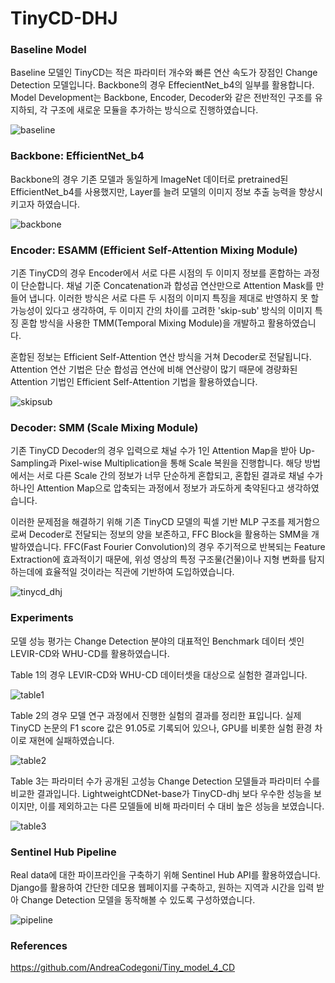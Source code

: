 # TinyCD-DHJ
### Baseline Model

Baseline 모델인 TinyCD는 적은 파라미터 개수와 빠른 연산 속도가 장점인 Change Detection 모델입니다. Backbone의 경우 EffecientNet_b4의 일부를 활용합니다. Model Development는 Backbone, Encoder, Decoder와 같은 전반적인 구조를 유지하되, 각 구조에 새로운 모듈을 추가하는 방식으로 진행하였습니다.

![baseline](https://github.com/dhjzzang/satellite-change-detection/assets/94889715/a259566a-1d55-446c-a29f-b2ad6b148a85)


### Backbone: EfficientNet_b4
Backbone의 경우 기존 모델과 동일하게 ImageNet 데이터로 pretrained된 EfficientNet_b4를 사용했지만, Layer를 늘려 모델의 이미지 정보 추출 능력을 향상시키고자 하였습니다.

![backbone](https://github.com/dhjzzang/satellite-change-detection/assets/94889715/ea48e565-88bf-446d-b703-a0d4e7a901f1)


### Encoder: ESAMM (Efficient Self-Attention Mixing Module)
기존 TinyCD의 경우 Encoder에서 서로 다른 시점의 두 이미지 정보를 혼합하는 과정이 단순합니다. 채널 기준 Concatenation과 합성곱 연산만으로 Attention Mask를 만들어 냅니다. 이러한 방식은 서로 다른 두 시점의 이미지 특징을 제대로 반영하지 못 할 가능성이 있다고 생각하여, 두 이미지 간의 차이를 고려한 'skip-sub' 방식의 이미지 특징 혼합 방식을 사용한 TMM(Temporal Mixing Module)을 개발하고 활용하였습니다.

혼합된 정보는 Efficient Self-Attention 연산 방식을 거쳐 Decoder로 전달됩니다. Attention 연산 기법은 단순 합성곱 연산에 비해 연산량이 많기 때문에 경량화된 Attention 기법인 Efficient Self-Attention 기법을 활용하였습니다.

![skipsub](https://github.com/dhjzzang/satellite-change-detection/assets/94889715/91309216-ed23-4f6b-9502-65644f09f351)


### Decoder: SMM (Scale Mixing Module)
기존 TinyCD Decoder의 경우 입력으로 채널 수가 1인 Attention Map을 받아 Up-Sampling과 Pixel-wise Multiplication을 통해 Scale 복원을 진행합니다. 해당 방법에서는 서로 다른 Scale 간의 정보가 너무 단순하게 혼합되고, 혼합된 결과로 채널 수가 하나인 Attention Map으로 압축되는 과정에서 정보가 과도하게 축약된다고 생각하였습니다.

이러한 문제점을 해결하기 위해 기존 TinyCD 모델의 픽셀 기반 MLP 구조를 제거함으로써 Decoder로 전달되는 정보의 양을 보존하고, FFC Block을 활용하는 SMM을 개발하였습니다. FFC(Fast Fourier Convolution)의 경우 주기적으로 반복되는 Feature Extraction에 효과적이기 때문에, 위성 영상의 특정 구조물(건물)이나 지형 변화를 탐지하는데에 효율적일 것이라는 직관에 기반하여 도입하였습니다.

![tinycd_dhj](https://github.com/dhjzzang/satellite-change-detection/assets/94889715/0c0657f1-4092-4bba-9a81-b2d7d73cc560)


### Experiments
모델 성능 평가는 Change Detection 분야의 대표적인 Benchmark 데이터 셋인 LEVIR-CD와 WHU-CD를 활용하였습니다.

Table 1의 경우 LEVIR-CD와 WHU-CD 데이터셋을 대상으로 실험한 결과입니다.

![table1](https://github.com/dhjzzang/satellite-change-detection/assets/94889715/17120ecb-33a2-4db7-8768-c028245e5343)


Table 2의 경우 모델 연구 과정에서 진행한 실험의 결과를 정리한 표입니다. 실제 TinyCD 논문의 F1 score 값은 91.05로 기록되어 있으나, GPU를 비롯한 실험 환경 차이로 재현에 실패하였습니다.

![table2](https://github.com/dhjzzang/satellite-change-detection/assets/94889715/e4e76116-1b8c-4410-9165-9dbdd008ce5e)

Table 3는 파라미터 수가 공개된 고성능 Change Detection 모델들과 파라미터 수를 비교한 결과입니다. LightweightCDNet-base가 TinyCD-dhj 보다 우수한 성능을 보이지만, 이를 제외하고는 다른 모델들에 비해 파라미터 수 대비 높은 성능을 보였습니다.

![table3](https://github.com/dhjzzang/satellite-change-detection/assets/94889715/a30201a2-66f1-4b83-9df6-73ae3e48d994)


### Sentinel Hub Pipeline
Real data에 대한 파이프라인을 구축하기 위해 Sentinel Hub API를 활용하였습니다. Django를 활용하여 간단한 데모용 웹페이지를 구축하고, 원하는 지역과 시간을 입력 받아 Change Detection 모델을 동작해볼 수 있도록 구성하였습니다.

![pipeline](https://github.com/dhjzzang/satellite-change-detection/assets/94889715/083b3084-7317-4274-9d00-185b1c74be60)


### References
https://github.com/AndreaCodegoni/Tiny_model_4_CD

